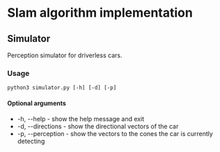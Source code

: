 # Slam algorithm implementation

## Simulator
Perception simulator for driverless cars.

### Usage

```
python3 simulator.py [-h] [-d] [-p]
```

#### Optional arguments
- -h, --help        - show the help message and exit
- -d, --directions  - show the directional vectors of the car
- -p, --perception  - show the vectors to the cones the car is currently detecting
